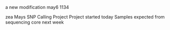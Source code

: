 
a new modification
may6 1134

zea Mays SNP Calling Project
Project started today
Samples expected from sequencing core next week


